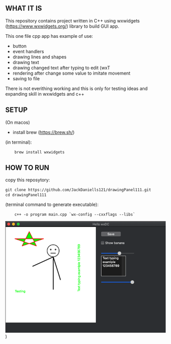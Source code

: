 ## WHAT IT IS

This repository contains project written in C++ using wxwidgets (https://www.wxwidgets.org/) library to build GUI app.

This one file cpp app has example of use:
- button
- event handlers
- drawing lines and shapes
- drawing text
- drawing changed text after typing to edit (wxT
- rendering after change some value to imitate movement
- saving to file

There is not everithing working and this is only for testing ideas and expanding skill in wxwidgets and c++

## SETUP

(On macos)
- install brew (https://brew.sh/)

(in terminal):

        brew install wxwidgets

## HOW TO RUN
copy this reposytory:

    git clone https://github.com/JackDaniells121/drawingPanel111.git
    cd drawingPanel111
    
(terminal command to generate executable):

        c++ -o program main.cpp `wx-config --cxxflags --libs`

![alt text](./examle_screenshot.png))